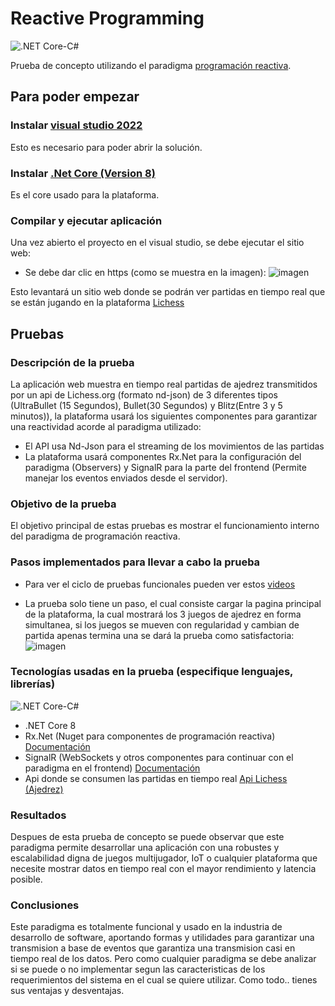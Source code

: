 # Reactive Programming
![.NET Core-C#](https://img.shields.io/badge/.NET_Core-C%23-blue)

Prueba de concepto utilizando el paradigma [programación reactiva](https://livebook.manning.com/book/rx-dot-net-in-action/chapter-1/).

## Para poder empezar

### Instalar [visual studio 2022](https://visualstudio.microsoft.com/es/vs/community/)

Esto es necesario para poder abrir la solución.

### Instalar [.Net Core (Version 8)](https://dotnet.microsoft.com/en-us/download)

Es el core usado para la plataforma.

### Compilar y ejecutar aplicación

Una vez abierto el proyecto en el visual studio, se debe ejecutar el sitio web:
- Se debe dar clic en https (como se muestra en la imagen):
![imagen](https://github.com/user-attachments/assets/5e6d8af2-0a7c-4ac3-ab5e-50c41a9d2100)

Esto levantará un sitio web donde se podrán ver partidas en tiempo real que se están jugando en la plataforma [Lichess](https://lichess.org/)

## Pruebas

### Descripción de la prueba

La aplicación web muestra en tiempo real partidas de ajedrez transmitidos por un api de Lichess.org (formato nd-json) de 3 diferentes tipos (UltraBullet (15 Segundos), Bullet(30 Segundos) y Blitz(Entre 3 y 5 minutos)), la plataforma usará los siguientes componentes para garantizar una reactividad acorde al paradigma utilizado:

- El API usa Nd-Json para el streaming de los movimientos de las partidas
- La plataforma usará componentes Rx.Net para la configuración del paradigma (Observers) y SignalR para la parte del frontend (Permite manejar los eventos enviados desde el servidor).

### Objetivo de la prueba
El objetivo principal de estas pruebas es mostrar el funcionamiento interno del paradigma de programación reactiva.

### Pasos implementados para llevar a cabo la prueba 
- Para ver el ciclo de pruebas funcionales pueden ver estos [videos](https://drive.google.com/drive/folders/1ruZbUpXg92k1H7KBHRz5zOi9xx-Vx2iC)

- La prueba solo tiene un paso, el cual consiste cargar la pagina principal de la plataforma, la cual mostrará los 3 juegos de ajedrez en forma simultanea, si los juegos se mueven con regularidad y cambian de partida apenas termina una se dará la prueba como satisfactoria:
  ![imagen](https://github.com/user-attachments/assets/f5df4954-b1d1-4fee-9b10-a5eaee849ee9)


### Tecnologías usadas en la prueba (especifique lenguajes, librerías)

![.NET Core-C#](https://img.shields.io/badge/.NET_Core-C%23-blue)
- .NET Core 8
- Rx.Net (Nuget para componentes de programación reactiva) [Documentación](https://github.com/dotnet/reactive)
- SignalR (WebSockets y otros componentes para continuar con el paradigma en el frontend) [Documentación](https://learn.microsoft.com/es-es/aspnet/signalr/overview/getting-started/introduction-to-signalr)
- Api donde se consumen las partidas en tiempo real [Api Lichess (Ajedrez)](https://lichess.org/api)

### Resultados
Despues de esta prueba de concepto se puede observar que este paradigma permite desarrollar una aplicación con una robustes y escalabilidad digna de juegos multijugador, IoT o cualquier plataforma que necesite mostrar datos en tiempo real con el mayor rendimiento y latencia posible.

### Conclusiones 
Este paradigma es totalmente funcional y usado en la industria de desarrollo de software, aportando formas y utilidades para garantizar una transmision a base de eventos que garantiza una transmision casi en tiempo real de los datos. Pero como cualquier paradigma se debe analizar si se puede o no implementar segun las caracteristicas de los requerimientos del sistema en el cual se quiere utilizar. Como todo.. tienes sus ventajas y desventajas.
